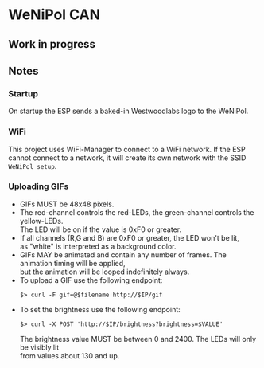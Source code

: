 # WeNiPol CAN

## Work in progress

## Notes

### Startup
On startup the ESP sends a baked-in Westwoodlabs logo to the WeNiPol.

### WiFi
This project uses WiFi-Manager to connect to a WiFi network. 
If the ESP cannot connect to a network, it will create its own network with the SSID `WeNiPol setup`.

### Uploading GIFs

- GIFs MUST be 48x48 pixels.
- The red-channel controls the red-LEDs, the green-channel controls the yellow-LEDs. \
  The LED will be on if the value is 0xF0 or greater.
- If all channels (R,G and B) are 0xF0 or greater, the LED won't be lit, \
  as "white" is interpreted as a background color.
- GIFs MAY be animated and contain any number of frames. The animation timing will be applied, \
  but the animation will be looped indefinitely always.
- To upload a GIF use the following endpoint:
    ```shell
    $> curl -F gif=@$filename http://$IP/gif
    ```
 - To set the brightness use the following endpoint:
     ```shell
     $> curl -X POST 'http://$IP/brightness?brightness=$VALUE'
     ```
   The brightness value MUST be between 0 and 2400. The LEDs will only be visibly lit \
   from values about 130 and up.